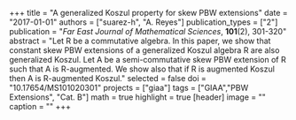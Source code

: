 +++
title = "A generalized Koszul property for skew PBW extensions"
date = "2017-01-01"
authors = ["suarez-h", "A. Reyes"]
publication_types = ["2"]
publication = "*Far East Journal of Mathematical Sciences*, **101**(2), 301-320"
abstract = "Let R be a commutative algebra. In this paper, we show that constant skew PBW extensions of a generalized Koszul algebra R are also generalized Koszul. Let A be a semi-commutative skew PBW extension of R such that A is R-augmented. We show also that if R is augmented Koszul then A is R-augmented Koszul."
selected = false
doi = "10.17654/MS101020301"
projects = ["giaa"]
tags = ["GIAA","PBW Extensions", "Cat. B"]
math = true
highlight = true
[header]
image = ""
caption = ""
+++
